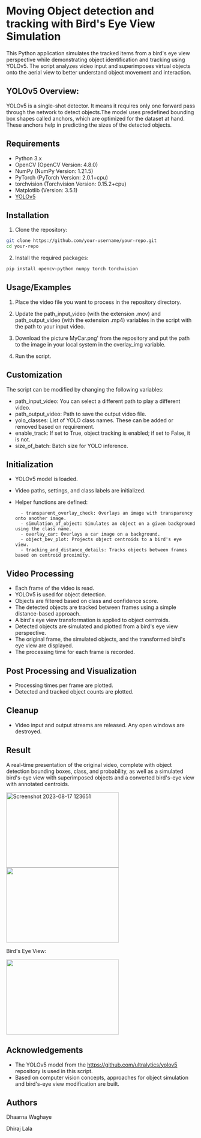# Moving Object detection and tracking with Bird's Eye View Simulation

This Python application simulates the tracked items from a bird's eye view perspective while demonstrating object identification and tracking using YOLOv5. The script analyzes video input and superimposes virtual objects onto the aerial view to better understand object movement and interaction.

## YOLOv5 Overview: 

YOLOv5 is a single-shot detector. It means it requires only one forward pass through the network to detect objects.The model uses predefined bounding box shapes called anchors, which are optimized for the dataset at hand. These anchors help in predicting the sizes of the detected objects.

## Requirements

- Python 3.x
- OpenCV (OpenCV Version: 4.8.0)
- NumPy (NumPy Version: 1.21.5)
- PyTorch (PyTorch Version: 2.0.1+cpu)
- torchvision (Torchvision Version: 0.15.2+cpu)
- Matplotlib (Version: 3.5.1)
- [YOLOv5](https://github.com/ultralytics/yolov5)


## Installation

1. Clone the repository:

```bash
git clone https://github.com/your-username/your-repo.git
cd your-repo

```

2. Install the required packages:

```bash
pip install opencv-python numpy torch torchvision

```

## Usage/Examples

1. Place the video file you want to process in the repository directory.

2. Update the path_input_video (with the extension .mov) and path_output_video (with the extension .mp4) variables in the script with the path to your input video.
3. Download the picture MyCar.png' from the repository and put the path to the image in your local system in the overlay_img variable.

4. Run the script.

## Customization

The script can be modified by changing the following variables:

- path_input_video: You can select a different path to play a different video.
- path_output_video: Path to save the output video file.
- yolo_classes: List of YOLO class names. These can be added or removed based on requirement.
- enable_track: If set to True, object tracking is enabled; if set to False, it is not.
- size_of_batch: Batch size for YOLO inference.

## Initialization

- YOLOv5 model is loaded.
- Video paths, settings, and class labels are initialized.
- Helper functions are defined:
  
        - transparent_overlay_check: Overlays an image with transparency onto another image.
        - simulation_of_object: Simulates an object on a given background using the class name.
        - overlay_car: Overlays a car image on a background.
        - object_bev_plot: Projects object centroids to a bird's eye view.
        - tracking_and_distance_details: Tracks objects between frames based on centroid proximity.

## Video Processing

- Each frame of the video is read.
- YOLOv5 is used for object detection.
- Objects are filtered based on class and confidence score.
- The detected objects are tracked between frames using a simple distance-based approach.
- A bird's eye view transformation is applied to object centroids.
- Detected objects are simulated and plotted from a bird's eye view perspective.
- The original frame, the simulated objects, and the transformed bird's eye view are displayed.
- The processing time for each frame is recorded.

## Post Processing and Visualization

- Processing times per frame are plotted.
- Detected and tracked object counts are plotted.

## Cleanup

- Video input and output streams are released. Any open windows are destroyed.

## Result

A real-time presentation of the original video, complete with object detection bounding boxes, class, and probability, as well as a simulated bird's-eye view with superimposed objects and a converted bird's-eye view with annotated centroids.


<img width="300" height="200" alt="Screenshot 2023-08-17 123651" src="https://github.com/ACM40960/project-dwaghaye/assets/118671691/f9b9eee9-9e53-466e-b440-0db75132fd5c">


<img src="https://github.com/ACM40960/project-dwaghaye/assets/118671691/f7a1a249-0260-4bd1-9f96-2d510d2e7f0d" width="300" height="200">

Bird's Eye View:

<img src="https://github.com/ACM40960/project-dwaghaye/assets/118671691/1887b1d1-51e1-4b41-afe4-1a4d89e1a268" width="300" height="200">




## Acknowledgements

- The YOLOv5 model from the https://github.com/ultralytics/yolov5 repository is used in this script. 
- Based on computer vision concepts, approaches for object simulation and bird's-eye view modification are built.

## Authors 

Dhaarna Waghaye

Dhiraj Lala

